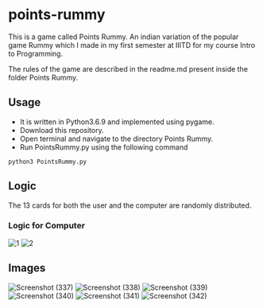 # points-rummy
This is a game called Points Rummy. An indian variation of the popular game Rummy which I made in my first semester at IIITD for my course Intro to Programming.

The rules of the game are described in the readme.md present inside the folder Points Rummy.

## Usage
- It is written in Python3.6.9 and implemented using pygame. 
- Download this repository.
- Open terminal and navigate to the directory Points Rummy.
- Run PointsRummy.py using the following command 
```
python3 PointsRummy.py
```
## Logic
The 13 cards for both the user and the computer are randomly distributed.

### Logic for Computer
![1](https://user-images.githubusercontent.com/55681233/87144478-6eb62c80-c2c5-11ea-914c-37ce3848732d.jpg)
![2](https://user-images.githubusercontent.com/55681233/87144482-6fe75980-c2c5-11ea-899a-c006f682d9eb.jpg)

## Images
![Screenshot (337)](https://user-images.githubusercontent.com/55681233/99797707-c6a74e80-2b55-11eb-9b3e-53fe0cb2d5cd.png)
![Screenshot (338)](https://user-images.githubusercontent.com/55681233/99797761-dc1c7880-2b55-11eb-902f-a9ea540f28d9.png)
![Screenshot (339)](https://user-images.githubusercontent.com/55681233/99797774-e179c300-2b55-11eb-88e0-c29a1e8f5388.png)
![Screenshot (340)](https://user-images.githubusercontent.com/55681233/99797788-e8a0d100-2b55-11eb-9c6a-ba61724df1c8.png)
![Screenshot (341)](https://user-images.githubusercontent.com/55681233/99797791-e9d1fe00-2b55-11eb-8630-fc3ee091c14e.png)
![Screenshot (342)](https://user-images.githubusercontent.com/55681233/99797796-ec345800-2b55-11eb-91eb-68cc5e4000fe.png)

